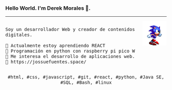 ### Hello World. I'm Derek Morales 👋.
---
<p>
  <img src="./dd9nvgt-10b1bc61-c854-446a-bac5-c746e007fd99-1687275450.gif" align="right" width="15%"/>
  <samp>
    <br>Soy un desarrollador Web y creador de contenidos digitales.
    <br>
    <br>🔹 Actualmente estoy aprendiendo REACT
    <br>🔹 Programación en python con raspberry pi pico W
    <br>🔹 Me interesa el desarrollo de aplicaciones web.
    <br>🔹 https://jossuefuentes.space/
    </samp>
   <br>
  <br>
  <p align="center">
    <samp>
      #html, #css, #javascript, #git, #react, #python, #Java SE, #SQL, #Bash, #linux
     </samp>
    <br>
  </p>
  
</p>
